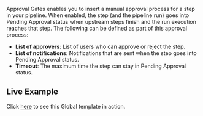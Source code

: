 Approval Gates enables you to insert a manual approval process for a step in your pipeline. When enabled, the step (and the pipeline run) goes into Pending Approval status when upstream steps finish and the run execution reaches that step. The following can be defined as part of this approval process:

* **List of approvers**: List of users who can approve or reject the step.
* **List of notifications**: Notifications that are sent when the step goes into Pending Approval status.
* **Timeout**: The maximum time the step can stay in Pending Approval status.

## Live Example 
Click [here](https://pipelines.jfrog.io/ui/pipelines/myPipelines/Quickstarts/Approval_Gates_Pipeline?projectKey=quickstarts) to see this Global template in action.
